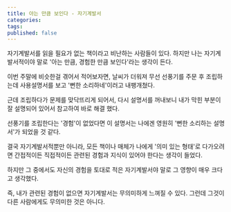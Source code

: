 ```yaml
---
title: 아는 만큼 보인다 - 자기계발서
categories: 
tags: 
published: false
---
```


자기계발서를 읽을 필요가 없는 책이라고 비난하는 사람들이 있다.
하지만 나는 자기계발서적이야 말로 '아는 만큼, 경험한 만큼 보인다'라는 생각이 든다.

이번 주말에 비슷한걸 겪어서 적어보자면, 날씨가 더워져 무선 선풍기를 주문 후 조립하는데 사용설명서를 보고 '뻔한 소리하네'이러고 내팽개쳤다.

근데 조립하다가 문제를 맞닥뜨리게 되어서, 다시 설명서를 꺼내보니 내가 막힌 부분이 잘 설명되어 있어서 참고하여 바로 해결 했다.

선풍기를 조립한다는 '경험'이 없었다면 이 설명서는 나에겐 영원히 '뻔한 소리하는 설명서'가 되었을 것 같다.

결국 자기계발서적뿐만 아니라, 모든 책이나 매체가 나에게 '의미 있는 형태'로 다가오려면 간접적이든 직접적이든 관련된 경험과 지식이 있어야 한다는 생각이 들었다.

하지만 그 중에서도 자신의 경험을 토대로 적은 자기계발서야 말로 그 영향이 매우 크다고 생각했다.

즉, 내가 관련된 경험이 없으면 자기계발서는 무의미하게 느껴질 수 있다. 그런데 그것이 다른 사람에게도 무의미한 것은 아니다.
